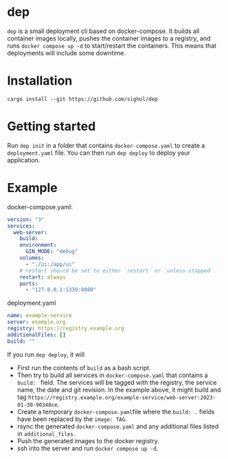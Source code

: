 # dep

`dep` is a small deployment cli based on docker-compose. It builds all
container images locally, pushes the container images to a registry, and runs
`docker compose up -d` to start/restart the containers. This means that
deployments will include some downtime.

# Installation

```shell
cargo install --git https://github.com/sighol/dep
```

# Getting started

Run `dep init` in a folder that contains `docker-compose.yaml` to create a
`deployment.yaml` file. You can then run `dep deploy` to deploy your
application.

# Example

docker-compose.yaml:

```yaml
version: "3"
services:
  web-server:
    build: .
    environment:
      GIN_MODE: "debug"
    volumes:
      - "./ui:/app/ui"
    # restart should be set to either `restart` or `unless-stopped`.
    restart: always
    ports:
      - "127.0.0.1:1339:8080"
```

deployment.yaml

```yaml
name: example-service
server: example.org
registry: https://registry.example.org
additionalFiles: []
build: ""
```

If you run `dep deploy`, it will

- First run the contents of `build` as a bash script.
- Then try to build all services in `docker-compose.yaml` that contains a `build: ` field.
  The services will be tagged with the registry, the service name, the date and git revision.
  In the example above, it might build and tag `https://registry.example.org/example-service/web-server:2023-01-30-90348ce`.
- Create a temporary `docker-compose.yaml`file where the `build: .` fields have been replaced by the `image: TAG`.
- rsync the generated `docker-compose.yaml` and any additional files listed in `additional_files`.
- Push the generated images to the docker registry.
- ssh into the server and run `docker compose up -d`.
